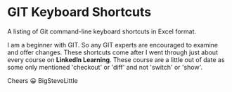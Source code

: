 # GIT Keyboard Shortcuts

A listing of Git command-line keyboard shortcuts in Excel format.

I am a beginner with GIT. So any GIT experts are encouraged to examine and offer changes. These shortcuts come after I went through just about every course on **LinkedIn Learning**. These course are a little out of date as some only mentioned 'checkout' or 'diff' and not 'switch' or 'show'.

Cheers 😀
BigSteveLittle
